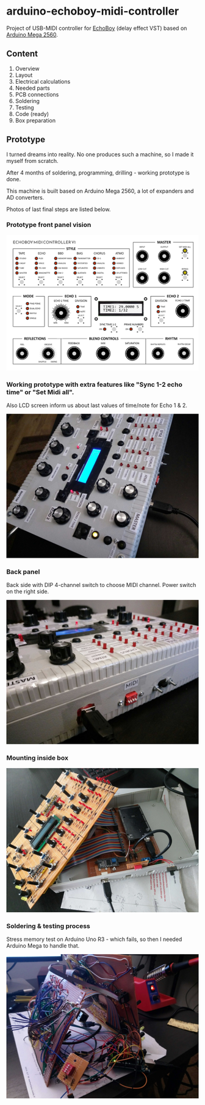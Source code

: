 # arduino-echoboy-midi-controller
Project of USB-MIDI controller for [EchoBoy](https://www.soundtoys.com/product/echoboy/) (delay effect VST) based on [Arduino Mega 2560](https://www.arduino.cc/en/Guide/ArduinoMega2560).

## Content

1. Overview
2. Layout
3. Electrical calculations
3. Needed parts
4. PCB connections
5. Soldering
6. Testing
7. Code (ready)
8. Box preparation

## Prototype

I turned dreams into reality. No one produces such a machine, so I made it myself from scratch.

After 4 months of soldering, programming, drilling - working prototype is done.

This machine is built based on Arduino Mega 2560, a lot of expanders and AD converters.

Photos of last final steps are listed below. 

### Prototype front panel vision

![FrontPanelVision](images/0.png?raw=true "FrontPanelVision")

### Working prototype with extra features like "Sync 1-2 echo time" or "Set Midi all".

Also LCD screen inform us about last values of time/note for Echo 1 & 2.

![FrontPanel](images/1.jpg?raw=true "FrontPanel")

### Back panel

Back side with DIP 4-channel switch to choose MIDI channel. Power switch on the right side.

![BackPanel](images/2.jpg?raw=true "BackPanel")

### Mounting inside box

![MountingBox](images/3.jpg?raw=true "MountingBox")

### Soldering & testing process 

Stress memory test on Arduino Uno R3 - which fails, so then I needed Arduino Mega to handle that.

![MemoryTests](images/4.jpg?raw=true "MemoryTests")